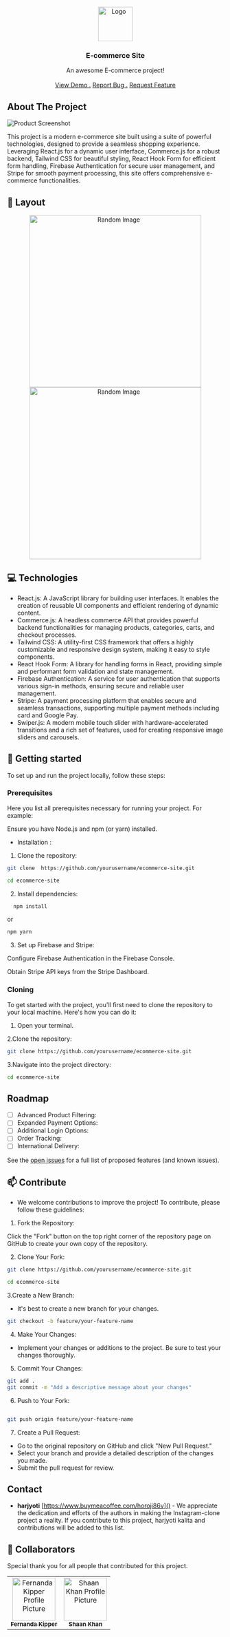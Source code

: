                                  
 
<br/>
<div align="center">
<a href="https://github.com/ShaanCoding/ReadME-Generator">
<img src="/project-img/commerce.png" alt="Logo" width="80" height="80">
</a>
<h3 align="center">E-commerce Site</h3>
<p align="center">
An awesome E-commerce project!

<br/>
<br/>
<a href="https://github.com/ShaanCoding/ReadME-Generator/">View Demo .</a>  
<a href="https://github.com/ShaanCoding/ReadME-Generator/issues/new?labels=bug&template=bug-report---.md">Report Bug .</a>
<a href="https://github.com/ShaanCoding/ReadME-Generator/issues/new?labels=enhancement&template=feature-request---.md">Request Feature</a>
</p>
</div>

 ## About The Project

![Product Screenshot](https://source.unsplash.com/random/1920x1080)

This project is a modern e-commerce site built using a suite of powerful technologies, designed to provide a seamless shopping experience. Leveraging React.js for a dynamic user interface, Commerce.js for a robust backend, Tailwind CSS for beautiful styling, React Hook Form for efficient form handling, Firebase Authentication for secure user management, and Stripe for smooth payment processing, this site offers comprehensive e-commerce functionalities.
 
<h2 id="layout">🎨 Layout</h2>

<p align="center">

<img src="https://source.unsplash.com/random" alt="Random Image" width="400px">
<img src="https://source.unsplash.com/random" alt="Random Image" width="400px">
</p>
 
<h2 id="technologies">💻 Technologies</h2>

- React.js: A JavaScript library for building user interfaces. It enables the creation of reusable UI components and efficient rendering of dynamic content.
- Commerce.js: A headless commerce API that provides powerful backend functionalities for managing products, categories, carts, and checkout processes.
- Tailwind CSS: A utility-first CSS framework that offers a highly customizable and responsive design system, making it easy to style components.
- React Hook Form: A library for handling forms in React, providing simple and performant form validation and state management.
- Firebase Authentication: A service for user authentication that supports various sign-in methods, ensuring secure and reliable user management.
- Stripe: A payment processing platform that enables secure and seamless transactions, supporting multiple payment methods including card and Google Pay.
- Swiper.js: A modern mobile touch slider with hardware-accelerated transitions and a rich set of features, used for creating responsive image sliders and carousels.
 
<h2 id="started">🚀 Getting started</h2>

To set up and run the project locally, follow these steps:
 
<h3>Prerequisites</h3>

Here you list all prerequisites necessary for running your project. For example:

 Ensure you have Node.js and npm (or yarn) installed.

- Installation :

1. Clone the repository:
```bash
git clone  https://github.com/yourusername/ecommerce-site.git

cd ecommerce-site
```
2.  Install dependencies:
```bash
  npm install
```
  or
```bash
npm yarn
```
3. Set up Firebase and Stripe:

Configure Firebase Authentication in the Firebase Console.  

Obtain Stripe API keys from the Stripe Dashboard.


 
<h3>Cloning</h3>

 To get started with the project, you'll first need to clone the repository to your local machine. Here's how you can do it:

1. Open your terminal.

2.Clone the repository:
```bash
git clone https://github.com/yourusername/ecommerce-site.git

```
3.Navigate into the project directory:
```bash
cd ecommerce-site
```
 ## Roadmap

- [ ] Advanced Product Filtering:
- [ ] Expanded Payment Options:
- [ ] Additional Login Options:
- [ ] Order Tracking:
- [ ] International Delivery:

See the [open issues](https://github.com/ShaanCoding/ReadME-Generator/issues) for a full list of proposed features (and known issues).
 
<h2 id="contribute">📫 Contribute</h2>

- We welcome contributions to improve the project! To contribute, please follow these guidelines:

1. Fork the Repository:

Click the "Fork" button on the top right corner of the repository page on GitHub to create your own copy of the repository.

2. Clone Your Fork:

```bash
git clone https://github.com/yourusername/ecommerce-site.git

cd ecommerce-site
```
3.Create a New Branch:

- It's best to create a new branch for your changes.

```bash
git checkout -b feature/your-feature-name
```

4. Make Your Changes:

- Implement your changes or additions to the project. Be sure to test your changes thoroughly.

5. Commit Your Changes:

```bash 
git add .
git commit -m "Add a descriptive message about your changes"

```
6. Push to Your Fork:

```bash

git push origin feature/your-feature-name

```

7. Create a Pull Request:

- Go to the original repository on GitHub and click "New Pull Request."
- Select your branch and provide a detailed description of the changes you made.
- Submit the pull request for review.
 ## Contact

- **harjyoti** [https://www.buymeacoffee.com/horoji86v]() - We appreciate the dedication and efforts of the authors in making the Instagram-clone project a reality. If you contribute to this project, harjyoti kalita and contributions will be added to this list.
 
<h2 id="colab">🤝 Collaborators</h2>

<p>Special thank you for all people that contributed for this project. </p>
<table>
<tr>

<td align="center">
<a href="https://github.com/Fernanda-Kipper">
<img src="https://avatars.githubusercontent.com/u/61896274?v=4" width="100px;" alt="Fernanda Kipper Profile Picture"/><br>
<sub>
<b>Fernanda Kipper</b>
</sub>
</a>
</td>

<td align="center">
<a href="https://github.com/ShaanCoding">
<img src="https://avatars.githubusercontent.com/u/22236218?v=4" width="100px;" alt="Shaan Khan Profile Picture"/><br>
<sub>
<b>Shaan Khan</b>
</sub>
</a>
</td>

</tr>
</table>
